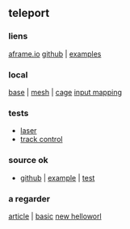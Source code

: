 ## teleport

### liens
[aframe.io](https://aframe.io/blog/teleport-component/)
[github](https://github.com/fernandojsg/aframe-teleport-controls) |
[examples](https://fernandojsg.com/aframe-teleport-controls/)

### local
[base](https://eminet666.github.io/eminet_VR/x_test/teleport/0_base.html) |
[mesh](https://eminet666.github.io/eminet_VR/x_test/teleport/mesh.html) | 
[cage](https://eminet666.github.io/eminet_VR/x_test/teleport/cage.html)
[input mapping](https://eminet666.github.io/eminet_VR/x_test/teleport/input_mapping.html)

### tests
* [laser](https://aframe.io/aframe/examples/test/laser-controls/)
* [track control](https://aframe.io/aframe/examples/showcase/tracked-controls/)

### source ok
* [github](https://github.com/TakashiYoshinaga/Oculus-Quest-Interaction-Sample) |
  [example](https://quest-demo.glitch.me/) |
  [test](https://eminet666.github.io/eminet_VR/x_test/teleport/temple_chinois.html)

### a regarder
[article](https://michael-mcanally.medium.com/basic-movement-and-teleportation-in-vr-with-a-frame-114a59767ffc) |
[basic](https://eminet666.github.io/eminet_VR/x_test/teleport/basic_mouvement.html)
[new helloworl](https://rocketvirtual.com/aframePACKAGE/AdvancedHelloWorld.html)